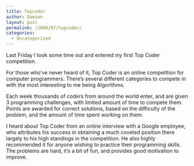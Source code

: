 ```yaml
---
title: Topcoder
author: Damien
layout: post
permalink: /2006/07/topcoder/
categories:
  - Uncategorized
---
```

Last Friday I took some time out and entered my first Top Coder competition.

For those who&#8217;ve never heard of it, Top Coder is an online competition for computer programmers. There&#8217;s several different categories to compete in with the most interesting to me being Algorithms.

Each week thousands of coders from around the world enter, and are given 3 programming challenges, with limited amount of time to compete them. Points are awarded for correct solutions, based on the difficulty of the problem, and the amount of time spent working on them.

I heard about Top Coder from an online interview with a Google employee, who attributes his success in obtaining a much coveted position there largely to his high standings in the competition. He also highly recommended it for anyone wishing to practice their programming skills.  
The problems are hard, it&#8217;s a bit of fun, and provides good motivation to improve.